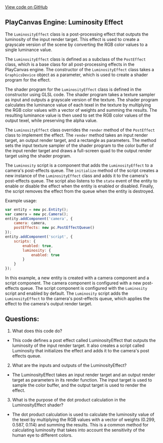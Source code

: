 [View code on GitHub](https://github.com/playcanvas/engine/scripts/posteffects/posteffect-luminosity.js)

## PlayCanvas Engine: Luminosity Effect

The `LuminosityEffect` class is a post-processing effect that outputs the luminosity of the input render target. This effect is used to create a grayscale version of the scene by converting the RGB color values to a single luminance value.

The `LuminosityEffect` class is defined as a subclass of the `PostEffect` class, which is a base class for all post-processing effects in the PlayCanvas engine. The constructor of the `LuminosityEffect` class takes a `GraphicsDevice` object as a parameter, which is used to create a shader program for the effect.

The shader program for the `LuminosityEffect` class is defined in the constructor using GLSL code. The shader program takes a texture sampler as input and outputs a grayscale version of the texture. The shader program calculates the luminance value of each texel in the texture by multiplying the RGB color values with a vector of weights and summing the results. The resulting luminance value is then used to set the RGB color values of the output texel, while preserving the alpha value.

The `LuminosityEffect` class overrides the `render` method of the `PostEffect` class to implement the effect. The `render` method takes an input render target, an output render target, and a rectangle as parameters. The method sets the input texture sampler of the shader program to the color buffer of the input render target and draws a full-screen quad to the output render target using the shader program.

The `Luminosity` script is a component that adds the `LuminosityEffect` to a camera's post-effects queue. The `initialize` method of the script creates a new instance of the `LuminosityEffect` class and adds it to the camera's post-effects queue. The script also listens to the `state` event of the entity to enable or disable the effect when the entity is enabled or disabled. Finally, the script removes the effect from the queue when the entity is destroyed.

Example usage:

```javascript
var entity = new pc.Entity();
var camera = new pc.Camera();
entity.addComponent('camera', {
    camera: camera,
    postEffects: new pc.PostEffectQueue()
});
entity.addComponent('script', {
    scripts: {
        enabled: true,
        luminosity: {
            enabled: true
        }
    }
});
```

In this example, a new entity is created with a camera component and a script component. The camera component is configured with a new post-effects queue. The script component is configured with the `Luminosity` script and enabled by default. The `Luminosity` script adds the `LuminosityEffect` to the camera's post-effects queue, which applies the effect to the camera's output render target.
## Questions: 
 1. What does this code do?
- This code defines a post effect called LuminosityEffect that outputs the luminosity of the input render target. It also creates a script called Luminosity that initializes the effect and adds it to the camera's post effects queue.

2. What are the inputs and outputs of the LuminosityEffect?
- The LuminosityEffect takes an input render target and an output render target as parameters in its render function. The input target is used to sample the color buffer, and the output target is used to render the effect.

3. What is the purpose of the dot product calculation in the LuminosityEffect shader?
- The dot product calculation is used to calculate the luminosity value of the texel by multiplying the RGB values with a vector of weights (0.299, 0.587, 0.114) and summing the results. This is a common method for calculating luminosity that takes into account the sensitivity of the human eye to different colors.